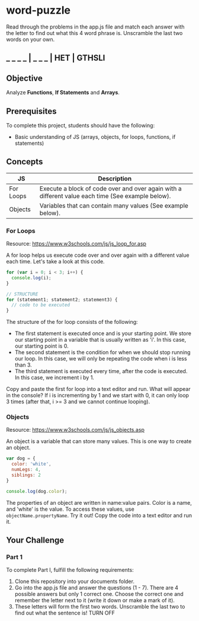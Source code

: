 # word-puzzle

Read through the problems in the app.js file and match each answer with the letter to find out what this 4 word phrase is. Unscramble the last two words on your own.

## _ _ _ _ | _ _ _ | HET | GTHSLI

## Objective

Analyze **Functions**, **If Statements** and **Arrays**.

## Prerequisites

To complete this project, students should have the following:
* Basic understanding of JS (arrays, objects, for loops, functions, if statements)

## Concepts

JS | Description
---|-------------
For Loops | Execute a block of code over and over again with a different value each time (See example below).
Objects | Variables that can contain many values (See example below).

### For Loops
Resource: https://www.w3schools.com/js/js_loop_for.asp

A for loop helps us execute code over and over again with a different value each time. Let's take a look at this code.

``` JavaScript
for (var i = 0; i < 3; i++) {
  console.log(i);
}

// STRUCTURE
for (statement1; statement2; statement3) {
  // code to be executed
}
```

The structure of the for loop consists of the following:
* The first statement is executed once and is your starting point. We store our starting point in a variable that is usually written as 'i'. In this case, our starting point is 0.
* The second statement is the condition for when we should stop running our loop. In this case, we will only be repeating the code when i is less than 3.
* The third statement is executed every time, after the code is executed. In this case, we increment i by 1.

Copy and paste the first for loop into a text editor and run. What will appear in the console? If i is incrementing by 1 and we start with 0, it can only loop 3 times (after that, i >= 3 and we cannot continue looping).

### Objects
Resource: https://www.w3schools.com/js/js_objects.asp

An object is a variable that can store many values. This is one way to create an object.

``` javascript
var dog = {
  color: 'white',
  numLegs: 4,
  siblings: 2
}

console.log(dog.color);
```

The properties of an object are written in name:value pairs. Color is a name, and 'white' is the value. To access these values, use ```objectName.propertyName```. Try it out! Copy the code into a text editor and run it.

## Your Challenge

### Part 1

To complete Part I, fulfill the following requirements:

1. Clone this repository into your documents folder.
2. Go into the app.js file and answer the questions (1 - 7). There are 4 possible answers but only 1 correct one. Choose the correct one and remember the letter next to it (write it down or make a mark of it).
3. These letters will form the first two words. Unscramble the last two to find out what the sentence is!
TURN OFF